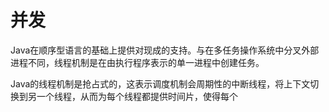 # 并发
Java在顺序型语言的基础上提供对现成的支持。与在多任务操作系统中分叉外部进程不同，线程机制是在由执行程序表示的单一进程中创建任务。

Java的线程机制是抢占式的，这表示调度机制会周期性的中断线程，将上下文切换到另一个线程，从而为每个线程都提供时间片，使得每个